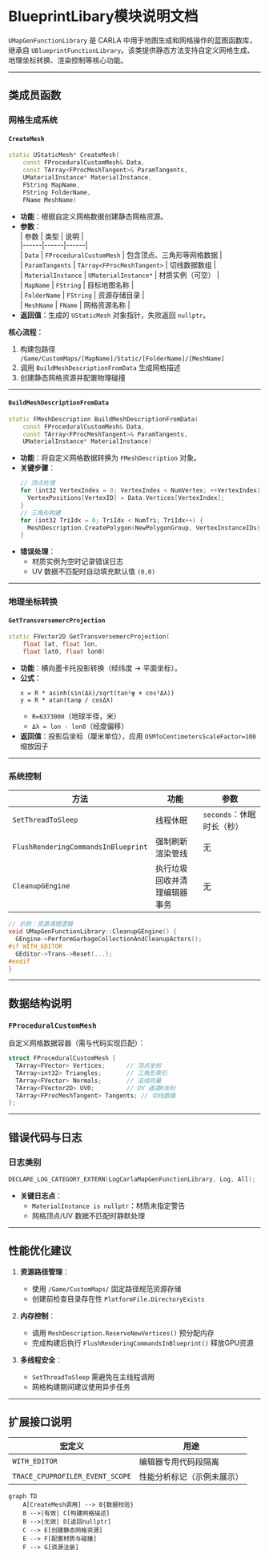 # BlueprintLibary模块说明文档  
`UMapGenFunctionLibrary` 是 CARLA 中用于地图生成和网格操作的蓝图函数库，继承自 `UBlueprintFunctionLibrary`。该类提供静态方法支持自定义网格生成、地理坐标转换、渲染控制等核心功能。

---

## 类成员函数  

### **网格生成系统**  

#### `CreateMesh`  
```cpp  
static UStaticMesh* CreateMesh(  
    const FProceduralCustomMesh& Data,  
    const TArray<FProcMeshTangent>& ParamTangents,  
    UMaterialInstance* MaterialInstance,  
    FString MapName,  
    FString FolderName,  
    FName MeshName)  
```  
- **功能**：根据自定义网格数据创建静态网格资源。  
- **参数**：  
  | 参数 | 类型 | 说明 |  
  |------|------|------|  
  | `Data` | `FProceduralCustomMesh` | 包含顶点、三角形等网格数据 |  
  | `ParamTangents` | `TArray<FProcMeshTangent>` | 切线数据数组 |  
  | `MaterialInstance` | `UMaterialInstance*` | 材质实例（可空） |  
  | `MapName` | `FString` | 目标地图名称 |  
  | `FolderName` | `FString` | 资源存储目录 |  
  | `MeshName` | `FName` | 网格资源名称 |  
- **返回值**：生成的 `UStaticMesh` 对象指针，失败返回 `nullptr`。  

**核心流程**：  
1. 构建包路径 `/Game/CustomMaps/[MapName]/Static/[FolderName]/[MeshName]`  
2. 调用 `BuildMeshDescriptionFromData` 生成网格描述  
3. 创建静态网格资源并配置物理碰撞  

---

#### `BuildMeshDescriptionFromData`  
```cpp  
static FMeshDescription BuildMeshDescriptionFromData(  
    const FProceduralCustomMesh& Data,  
    const TArray<FProcMeshTangent>& ParamTangents,  
    UMaterialInstance* MaterialInstance)  
```  
- **功能**：将自定义网格数据转换为 `FMeshDescription` 对象。  
- **关键步骤**：  
  ```cpp  
  // 顶点处理  
  for (int32 VertexIndex = 0; VertexIndex < NumVertex; ++VertexIndex) {  
    VertexPositions[VertexID] = Data.Vertices[VertexIndex];  
  }  
  // 三角形构建  
  for (int32 TriIdx = 0; TriIdx < NumTri; TriIdx++) {  
    MeshDescription.CreatePolygon(NewPolygonGroup, VertexInstanceIDs);  
  }  
  ```  
- **错误处理**：  
  - 材质实例为空时记录错误日志  
  - UV 数据不匹配时自动填充默认值 `(0,0)`  

---

### **地理坐标转换**  

#### `GetTransversemercProjection`  
```cpp  
static FVector2D GetTransversemercProjection(  
    float lat, float lon,  
    float lat0, float lon0)  
```  
- **功能**：横向墨卡托投影转换（经纬度 → 平面坐标）。  
- **公式**：  
  ```  
  x = R * asinh(sin(Δλ)/sqrt(tan²φ + cos²Δλ))  
  y = R * atan(tanφ / cosΔλ)  
  ```  
  - `R=6373000`（地球半径，米）  
  - `Δλ = lon - lon0`（经度偏移）  
- **返回值**：投影后坐标（厘米单位），应用 `OSMToCentimetersScaleFactor=100` 缩放因子  

---

### **系统控制**  

| 方法 | 功能 | 参数 |  
|------|------|------|  
| `SetThreadToSleep` | 线程休眠 | `seconds`：休眠时长（秒） |  
| `FlushRenderingCommandsInBlueprint` | 强制刷新渲染管线 | 无 |  
| `CleanupGEngine` | 执行垃圾回收并清理编辑器事务 | 无 |  

```cpp  
// 示例：资源清理逻辑  
void UMapGenFunctionLibrary::CleanupGEngine() {  
  GEngine->PerformGarbageCollectionAndCleanupActors();  
#if WITH_EDITOR  
  GEditor->Trans->Reset(...);  
#endif  
}  
```  

---

## 数据结构说明  

### `FProceduralCustomMesh`  
自定义网格数据容器（需与代码实现匹配）：  
```cpp  
struct FProceduralCustomMesh {  
  TArray<FVector> Vertices;      // 顶点坐标  
  TArray<int32> Triangles;       // 三角形索引  
  TArray<FVector> Normals;       // 法线向量  
  TArray<FVector2D> UV0;         // UV 通道0坐标  
  TArray<FProcMeshTangent> Tangents; // 切线数据  
};  
```  

---

## 错误代码与日志  

### 日志类别  
```cpp  
DECLARE_LOG_CATEGORY_EXTERN(LogCarlaMapGenFunctionLibrary, Log, All);  
```  
- **关键日志点**：  
  - `MaterialInstance is nullptr`：材质未指定警告  
  - 网格顶点/UV 数据不匹配时静默处理  

---

## 性能优化建议  
1. **资源路径管理**：  
   - 使用 `/Game/CustomMaps/` 固定路径规范资源存储  
   - 创建前检查目录存在性 `PlatformFile.DirectoryExists`  

2. **内存控制**：  
   - 调用 `MeshDescription.ReserveNewVertices()` 预分配内存  
   - 完成构建后执行 `FlushRenderingCommandsInBlueprint()` 释放GPU资源  

3. **多线程安全**：  
   - `SetThreadToSleep` 需避免在主线程调用  
   - 网格构建期间建议使用异步任务  

---

## 扩展接口说明  

| 宏定义 | 用途 |  
|--------|------|  
| `WITH_EDITOR` | 编辑器专用代码段隔离 |  
| `TRACE_CPUPROFILER_EVENT_SCOPE` | 性能分析标记（示例未展示） |  

```mermaid  
graph TD  
    A[CreateMesh调用] --> B{数据校验}  
    B -->|有效| C[构建网格描述]  
    B -->|无效| D[返回nullptr]  
    C --> E[创建静态网格资源]  
    E --> F[配置材质与碰撞]  
    F --> G[资源注册]  
```